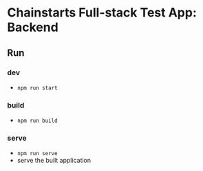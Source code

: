 # Chainstarts Full-stack Test App: Backend

## Run

### dev

- `npm run start`

### build

- `npm run build`

### serve

- `npm run serve`
- serve the built application
